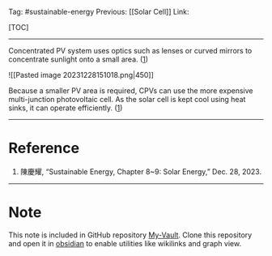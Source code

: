 Tag: #sustainable-energy 
Previous: [[Solar Cell]]
Link: 

[TOC]

---

Concentrated PV system uses optics such as lenses or curved mirrors to concentrate sunlight onto a small area. (<u>1</u>)

![[Pasted image 20231228151018.png|450]]

Because a smaller PV area is required, CPVs can use the more expensive multi-junction photovoltaic cell. As the solar cell is kept cool using heat sinks, it can operate efficiently. (<u>1</u>)

---

# Reference

1. 陳慶耀, “Sustainable Energy, Chapter 8~9: Solar Energy,” Dec. 28, 2023.

---

# Note

This note is included in GitHub repository [My-Vault](https://github.com/LittleD3092/My-Vault.git). Clone this repository and open it in [obsidian](https://obsidian.md/) to enable utilities like wikilinks and graph view.